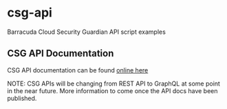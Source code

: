 # csg-api
Barracuda Cloud Security Guardian API script examples
## CSG API Documentation
CSG API documentation can be found [online here](https://csg.barracudanetworks.com/api/v1/docs)

NOTE: CSG APIs will be changing from REST API to GraphQL at some point in the near future. More information to come once the API docs have been published.

